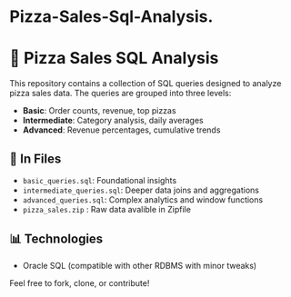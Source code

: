 # Pizza-Sales-Sql-Analysis.
# 🍕 Pizza Sales SQL Analysis

This repository contains a collection of SQL queries designed to analyze pizza sales data. The queries are grouped into three levels:

- **Basic**: Order counts, revenue, top pizzas
- **Intermediate**: Category analysis, daily averages
- **Advanced**: Revenue percentages, cumulative trends

## 📂 In Files
- `basic_queries.sql`: Foundational insights
- `intermediate_queries.sql`: Deeper data joins and aggregations
- `advanced_queries.sql`: Complex analytics and window functions
-  `pizza_sales.zip` : Raw data avalible in Zipfile 

## 📊 Technologies
- Oracle SQL (compatible with other RDBMS with minor tweaks)

Feel free to fork, clone, or contribute!
